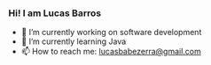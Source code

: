 ### Hi! I am Lucas Barros 



- 🔭 I’m currently working on software development
- 🌱 I’m currently learning Java
- 📫 How to reach me: lucasbabezerra@gmail.com


